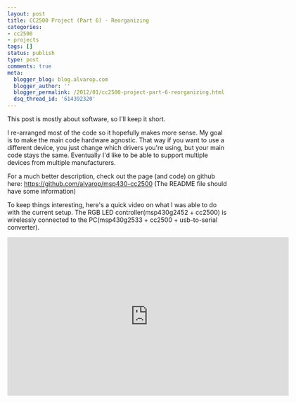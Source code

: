 ```yaml
---
layout: post
title: CC2500 Project (Part 6) - Reorganizing
categories:
- cc2500
- projects
tags: []
status: publish
type: post
comments: true
meta:
  blogger_blog: blog.alvarop.com
  blogger_author: ''
  blogger_permalink: /2012/01/cc2500-project-part-6-reorganizing.html
  dsq_thread_id: '614392320'
---
```

This post is mostly about software, so I'll keep it short.

I re-arranged most of the code so it hopefully makes more sense. My goal is to make the main code hardware agnostic. That way if you want to use a different device, you just change which drivers you're using, but your main code stays the same. Eventually I'd like to be able to support multiple devices from multiple manufacturers.

For a much better description, check out the page (and code) on github here: <a href="https://github.com/alvarop/msp430-cc2500" target="_blank">https://github.com/alvarop/msp430-cc2500</a>
(The README file should have some information)

To keep things interesting, here's a quick video on what I was able to do with the current setup. The RGB LED controller(msp430g2452 + cc2500) is wirelessly connected to the PC(msp430g2533 + cc2500 + usb-to-serial converter).

<div style="text-align: center;"><iframe allowfullscreen="" frameborder="0" height="360" src="https://www.youtube.com/embed/H0OEqm4yeYM" width="640"></iframe></div>
